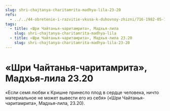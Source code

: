 ```yaml
---
slug: shri-chajtanya-charitamrita-madhya-lila-23-20
refs:
  - ../../44-obretenie-i-razvitie-vkusa-k-duhovnoy-zhizni/716-1982-05-10-b5-c1-etapy-razvitiya-predannosti-kachestva-vajshnava-dostigshego-urovnya-bhava-bhakti.md
tags:
  - title: «Шри Чайтанья-чаритамрита», Мадхья-лила
    slug: shri-chajtanya-charitamrita-madhya-lila
  - title: «Шри Чайтанья-чаритамрита», Мадхья-лила 23.20
    slug: shri-chajtanya-charitamrita-madhya-lila-23-20
---
```


# «Шри Чайтанья-чаритамрита», Мадхья-лила 23.20

«Если семя любви к Кришне принесло плод в сердце человека, ничто материальное не может вывести его из себя» («Шри Чайтанья-чаритамрита», Мадхья-лила, 23.20).
